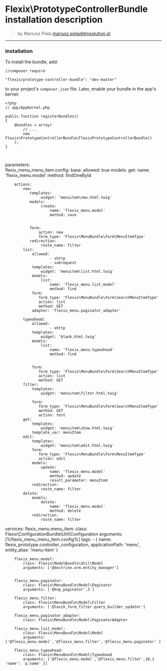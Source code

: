 
# Flexix\PrototypeControllerBundle installation description

>by Mariusz Piela <mariusz.piela@tmsolution.pl>


---


### Installation

To install the bundle, add: 

```
//composer require

"flexix/prototype-controller-bundle": "dev-master"
```

to your project's `composer.json` file. Later, enable your bundle in the app's kernel:

```
<?php
// app/AppKernel.php

public function registerBundles()
{
    $bundles = array(
        // ...
        new Flexix\PrototypeControllerBundle\FlexixPrototypeControllerBundle()
    );
}



```
parameters:    
    flexix_menu_menu_item.config: 
        base:
            allowed: true
            models:
                 get:
                        name: 'flexix_menu.model'
                        method: findOneById
   
        actions: 
            new:
               templates:
                    widget: 'menuitem\new.html.twig'
               models:
                    create:
                        name: 'flexix_menu.model'
                        method: save

                        
               form: 
                   action: new 
                   form_type: 'Flexix\MenuBundle\Form\MenuItemType'
               redirection: 
                    route_name: filter                                     
            list:
                allowed: 
                        - xhttp
                        - subrequest
                templates:
                    widget: 'menuitem\list.html.twig' 
                models:
                    list:
                        name: 'flexix_menu.list_model'
                        method: find
                form: 
                   form_type: 'Flexix\MenuBundle\Form\SearchMenuItemType'
                   action: list
                   method: GET
                adapter: 'flexix_menu.paginator_adapter'
                    
            typeahead:
                allowed: 
                        - xhttp
                templates:
                    widget: 'blank.html.twig' 
                models:
                    list:
                        name: 'flexix_menu.typeahead'
                        method: find
  
     
                form: 
                   form_type: 'Flexix\MenuBundle\Form\SearchMenuItemType'
                   action: list
                   method: GET                                  
            filter:
                templates:
                    widget: 'menuitem\filter.html.twig' 
     
                form: 
                   form_type: 'Flexix\MenuBundle\Form\SearchMenuItemType'
                   method: GET
                   action: test   
            get:
                templates:
                    widget: 'menuitem\show.html.twig'
                template_var: menuItem    
            edit:
                templates:
                    widget: 'menuitem\edit.html.twig' 
                form: 
                   form_type: 'Flexix\MenuBundle\Form\MenuItemType' 
                   action: edit
                models:
                    update:
                        name: 'flexix_menu.model'
                        method: update
                        result_parameter: menuItem
                redirection:
                    route_name: filter       
            delete:
                models:
                    delete:
                        name: 'flexix_menu.model'
                        method: delete
                redirection:
                    route_name: filter
   
   
services:
        flexix_menu.menu_item:
            class: Flexix\ConfigurationBundle\Util\Configuration
            arguments: [%flexix_menu_menu_item.config%]
            tags:
                - { name: flexix_prototype.controller_configuration, applicationPath: 'menu', entity_alias: 'menu-item' }
        
        flexix_menu.model:
            class: Flexix\ModelBundle\Util\Model
            arguments: ['@doctrine.orm.entity_manager']
            
            
        flexix_menu.paginator:    
            class: Flexix\MenuBundle\Model\Paginator
            arguments: ['@knp_paginator',3 ]    
       
        flexix_menu.filter:
            class: Flexix\MenuBundle\Model\Filter
            arguments: ['@lexik_form_filter.query_builder_updater']
        
        flexix_menu.paginator_adapter:
            class: Flexix\MenuBundle\Model\PaginatorAdapter
            
        flexix_menu.list_model:
            class: Flexix\MenuBundle\Model\Model
            arguments: ['@flexix_menu.model','@flexix_menu.filter','@flexix_menu.paginator' ]    
            
        flexix_menu.typeahead:
            class: Flexix\MenuBundle\Model\Typeahead
            arguments: ['@flexix_menu.model','@flexix_menu.filter',10,{ 'name': 'p.name' }]    
           
       